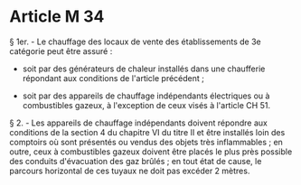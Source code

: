 # Article M 34

§ 1er. - Le chauffage des locaux de vente des établissements de 3e catégorie peut être assuré :

- soit par des générateurs de chaleur installés dans une chaufferie répondant aux conditions de l'article précédent ;

- soit par des appareils de chauffage indépendants électriques ou à combustibles gazeux, à l'exception de ceux visés à l'article CH 51.

§ 2. - Les appareils de chauffage indépendants doivent répondre aux conditions de la section 4 du chapitre VI du titre II et être installés loin des comptoirs où sont présentés ou vendus des objets très inflammables ; en outre, ceux à combustibles gazeux doivent être placés le plus près possible des conduits d'évacuation des gaz brûlés ; en tout état de cause, le parcours horizontal de ces tuyaux ne doit pas excéder 2 mètres.
